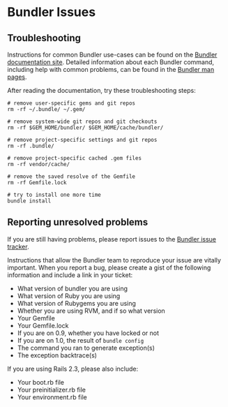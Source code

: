 # Bundler Issues

## Troubleshooting

Instructions for common Bundler use-cases can be found on the [Bundler documentation site](http://gembundler.com/v1.0/). Detailed information about each Bundler command, including help with common problems, can be found in the [Bundler man pages](http://gembundler.com/man/bundle.1.html).

After reading the documentation, try these troubleshooting steps:

    # remove user-specific gems and git repos
    rm -rf ~/.bundle/ ~/.gem/

    # remove system-wide git repos and git checkouts
    rm -rf $GEM_HOME/bundler/ $GEM_HOME/cache/bundler/

    # remove project-specific settings and git repos
    rm -rf .bundle/

    # remove project-specific cached .gem files
    rm -rf vendor/cache/

    # remove the saved resolve of the Gemfile
    rm -rf Gemfile.lock

    # try to install one more time
    bundle install

## Reporting unresolved problems

If you are still having problems, please report issues to the [Bundler issue tracker](http://github.com/carlhuda/bundler/issues/).

Instructions that allow the Bundler team to reproduce your issue are vitally important. When you report a bug, please create a gist of the following information and include a link in your ticket:

  - What version of bundler you are using
  - What version of Ruby you are using
  - What version of Rubygems you are using
  - Whether you are using RVM, and if so what version
  - Your Gemfile
  - Your Gemfile.lock
  - If you are on 0.9, whether you have locked or not
  - If you are on 1.0, the result of `bundle config`
  - The command you ran to generate exception(s)
  - The exception backtrace(s)

If you are using Rails 2.3, please also include:

  - Your boot.rb file
  - Your preinitializer.rb file
  - Your environment.rb file
